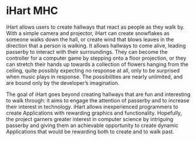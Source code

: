 ---
---

# iHart MHC

 iHart allows users to create hallways that react as people as they walk by. With a simple camera and 
 projector, iHart can create snowflakes as someone walks down the hall, or create wind that blows leaves 
 in the direction that a person is walking. It allows hallways to come alive, leading passerby to 
 interact with their surroundings. They can become the controller for a computer game by stepping onto a 
 floor projection, or they can stretch their hands up towards a collection of flowers hanging from the 
 ceiling, quite possibly expecting no response at all, only to be surprised when music plays in response. 
 The possibilities are nearly unlimited, and are bound only by the developer’s imagination.

            
The goal of iHart goes beyond creating hallways that are fun and interesting to walk through: it aims to 
engage the attention of passerby and to increase their interest in technology. iHart allows inexperienced 
programmers to create Applications with rewarding graphics and functionality. Hopefully, the project 
garners greater interest in computer science by intriguing passerby and giving them an achievable 
opportunity to create dynamic Applications that would be rewarding both to create and to walk past.

